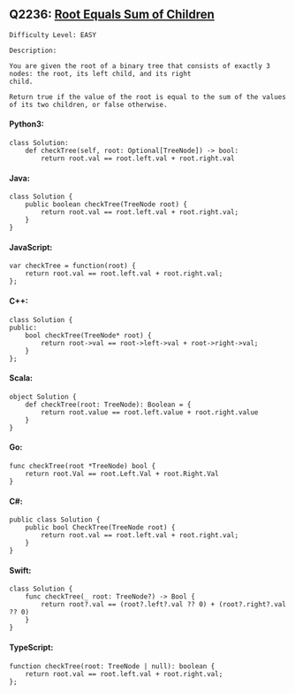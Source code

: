 ## Q2236: [Root Equals Sum of Children](https://leetcode.com/problems/root-equals-sum-of-children/)

```
Difficulty Level: EASY
```

```
Description:

You are given the root of a binary tree that consists of exactly 3 nodes: the root, its left child, and its right
child.

Return true if the value of the root is equal to the sum of the values of its two children, or false otherwise.
```

#### Python3:

```
class Solution:
    def checkTree(self, root: Optional[TreeNode]) -> bool:
        return root.val == root.left.val + root.right.val
```

#### Java:

```
class Solution {
    public boolean checkTree(TreeNode root) {
        return root.val == root.left.val + root.right.val;
    }
}
```

#### JavaScript:

```
var checkTree = function(root) {
    return root.val == root.left.val + root.right.val;
};
```

#### C++:

```
class Solution {
public:
    bool checkTree(TreeNode* root) {
        return root->val == root->left->val + root->right->val;
    }
};
```

#### Scala:

```
object Solution {
    def checkTree(root: TreeNode): Boolean = {
        return root.value == root.left.value + root.right.value
    }
}
```

#### Go:

```
func checkTree(root *TreeNode) bool {
    return root.Val == root.Left.Val + root.Right.Val
}
```

#### C#:

```
public class Solution {
    public bool CheckTree(TreeNode root) {
        return root.val == root.left.val + root.right.val;
    }
}
```

#### Swift:

```
class Solution {
    func checkTree(_ root: TreeNode?) -> Bool {
        return root?.val == (root?.left?.val ?? 0) + (root?.right?.val ?? 0)
    }
}
```

#### TypeScript:

```
function checkTree(root: TreeNode | null): boolean {
    return root.val == root.left.val + root.right.val;
};
```